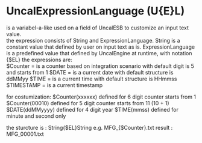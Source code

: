 # UncalExpressionLanguage (U{E}L)

is a variabel-a-like used on a field of UncalESB to customize an input text value.</br>
the expression consists of String and ExpressionLanguage.
String is a constant value that defined by user on input text as is.
ExpressionLanguage is a predefined value that defined by UncalEngine at runtime, with notation {$EL}
the expressions are:</br>
$Counter = is a counter based on integration scenario with default digit is 5 and starts from 1
$DATE = is a current date with default structure is ddMMyy
$TIME = is a current time with default structure is HHmmss
$TIMESTAMP = is a current timestamp

for costumization:
$Counter(xxxxxx) defined for 6 digit counter starts from 1
$Counter(00010) defined for 5 digit counter starts from 11 (10 + 1)
$DATE(ddMMyyyy) defined for 4 digit year
$TIME(mmss) defined for minute and second only

the sturcture is :
String{$EL}String
e.g.
MFG_{$Counter}.txt
result :
MFG_00001.txt
